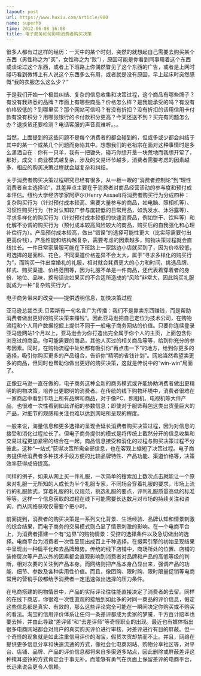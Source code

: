 ```yaml
---
layout: post
url: https://www.huxiu.com/article/980
name: superhb
time: 2012-06-08 16:08
title: 电子商务如何影响消费者购买决策
---
```

很多人都有过这样的经历：一天中的某个时刻，突然的就想起自己需要去购买某个东西（男性称之为“买”，女性称之为“败”），原因可能是你看到同事用着这个东西或谈论过这个东西，或者上下班路上你偶然瞥见了这个东西的广告，或者是上网时碰巧看到微博上有人说这个东西多么有用，或者就是没有原因，早上起床时突然感慨“我的衣服怎么这么少？”

于是我们开始一个极其纠结、复杂的信息收集和决策过程，这个商品有哪些牌子？有没有我熟悉的品牌？市面上有哪些商品？价格怎么样？是我能承受的吗？有没有价格较低的？到哪里买？那个网站可信吗？有没有折扣？没有折扣的话用信用卡付款有没有积分？用哪张银行的卡付款积分更高？今天还送不到？买完有问题怎么办？退换货还要检测？电话客服的声音真难听。。。

当然，上面提到的这些问题不是每个消费者的都会碰到的，但或多或少都会纠结于其中的某一个或某几个问题而身陷其中。想想我们的老祖宗在面对这种事情时是多么潇洒自在：你有一只羊，我有一把锄头，碰巧你想开垦一块荒地而我想开荤了，那好，成交！商业模式越复杂，涉及的交易环节越多，消费者需要考虑的因素越多，相应的购买决策过程就会越复杂和纠结。

关于消费者购买决策过程研究已经有很多，从一板一眼的“消费者控制论”到“理性消费者自主选择论”，其差异点主要在于消费者对商品经营活动的参与度和预付成本评估。纽约大学经济学家阿萨尔(Henry Assael)将消费者购买行为分成四种：复杂购买行为（针对预付成本较高、需要大量参与的商品，如电脑、照相机等）、习惯性购买行为（针对认知较广参与度较低的日常用品，如洗发水、沐浴露等）、寻求多样化的购买行为（针对预付成本较低的快速消费品，例如饼干、饮料等）和化解不协调的购买行为（预付成本较高风险较大的商品，购买后的自我强化和心理补偿行为）。产品预付成本较高，做出“错误”的选择可能性更大（比实际需要付出更高价钱），产品性能和结构越复杂，需要考虑的因素越多，购物决策过程就会直线拉长。一件日常家居服可能在下班路上一家路边小店就买到了，因为价格较低，可选择的是面料、花色，不同渠道价格差异不会太大，属于“寻求多样化的购买行为”，而购买一件出席婚礼的礼服，相对就会耗费更大的心力和时间，挑选品牌、样式、购买渠道、价格范围等，因为礼服不单是一件商品，还代表着穿着者的身份、地位、品味，换句话说如果买的不合适所造成的“风险”非常大，因此购买礼服就成为一种“复杂购买行为”。

电子商务带来的改变——提供透明信息，加快决策过程

亚马逊总裁杰夫.贝索斯有一句名言广为传播：我们不是靠卖东西赚钱，而是帮助消费者做出更好的购买决策来赚钱“。因此亚马逊把自己定位为技术公司，在购物流程和个人用户数据挖掘上提供不同于一般电子商务网站的价值。只要你连续登录亚马逊网站1个月以上，亚马逊会为你打造出完全属于你个人的主页，上面包含你浏览过的商品，你可能需要的商品，其他人买过的相关商品等等，给到你充分的参考因素。同时，在购物流程中处处都有吸引你“再点击一下“的地方，给到你更多的选择，吸引你购买更多的产品组合，告诉你“精明的省钱计划”。网站当然希望卖更多的商品，但同时也帮助你做出更好的购买决策，这就是传说中的“win-win”局面了。

正像亚马逊一直在做的，电子商务这种全新的商务模式或许能协助消费者做出更精明的购物决策，培养出更聪明的消费者。在传统的线下购物环境中，消费者很难在一家商店中看到市场上所有品牌和商品，对于像PC、照相机、电视机等大件产品，也很难一次性看到如此详细的参数信息；即使对于服饰鞋包这类出货量巨大的产品，对细节的观感和关注也难以达到网站所呈现的程度。

一般来说，海量信息和更多选择的呈现会延长消费者购买决策过程，因为对信息的接受和消化过程拉长了。但电子商务提供的模式是将传统上截然分开的信息收集和交易过程更加紧密的结合在一起，商品信息接受和消化的过程与购买决策过程不分彼此，这种“一站式”获得决策所需全部信息，也在客观上缩短了决策过程。电子商务提供给消费者多种技术手段方便的比较品牌特性、产品功能、渠道价格等，决策效率获得成倍提高。

同样的例子，如果从网上买一件礼服，一次简单的搜索加上数次点击就能让一个原来对礼服一无所知的人成长为半个礼服专家，不同场合穿着礼服的要求，市场上流行的礼服款式，穿着礼服的礼仪规范，挑选礼服的要点，评判礼服质量高低的标准等等。这样一个信息获取的过程在线下可能需要长达数月对市场的持续关注和咨询，而从网络获取仅需要个把小时。

前面提到，消费者的购买决策是一系列文化背景、生活经验、品牌认知和情景刺激的综合结果，而电子商务的交易模式则凸显了情景刺激的影响。在一个电商平台上，为消费者搭建一个有“边界”的购物情景：受控的选择条件以及急切做出的选择。电商平台为消费者一次性呈现出成百上千种选择，在搜索引擎的初始呈现结果中呈现出一种扁平化和去品牌趋势。传统的线下店铺中，商场所处的位置、店铺的装修层次等产品以外的因素都会直观影响到消费者对品牌和产品的高低等级的判断，相对次要的关注到产品本身。而网络则把产品本身凸显出来，强调产品的功能、细节、参数及各种实用性价值。而且，像团购、限时购、限时限量促销等电商常用的营销手段都给予消费者一定迅速做出选择的压力条件。

在电商搭建的购物情景中，产品的实际评论往往能直接决定了消费者的去留。同样的在线下商店，你很难一次性直观的接触到如此多的对同一商品的评价信息，假定这些信息都是真实、有效的，那么这些评论完全可能在一瞬间决定你购买或不购买的看法。淘宝的信用评价体系让任何一条差评都成为卖家的梦魇，千方百计赔本也要去掉，并由此导致“差评师”和“去差评师”等奇怪职业的出现。最近也有媒体指出很多电商网站都会对用户的真实购买评价进行审核，对差评进行有目的屏蔽。但一个奇怪的现象就是如此注重信用评价的淘宝，假货次货却禁而不止。并且，网络在提供更多信息分享和快速流通的方式，像社会化电商网站、购物分享社区等，对平台、店铺、品牌、产品的评价信息都将来自多渠道多站点，因此删除或屏蔽差评这种掩耳盗铃的方式肯定会于事无补。而能够有勇气在页面上保留差评的电商平台，长远来说会更令人信赖。

